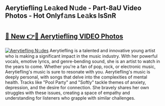 ## Aerytiefling Le𝚊ked N𝚞de - Part-8aU Video Photos - Hot Onlyf𝚊ns Le𝚊ks lsSnR

# <h2><a href="http://ab97393.deff.icu/?id=Aerytiefling">🔗 New 👉🔴 Aerytiefling VIDEO Photos</a></h2>

[![Aerytiefling N𝚞des](https://i.imgur.com/rIISA9y.gif)](http://ab97393.deff.icu/?id=Aerytiefling)
Aerytiefling is a talented and innovative young artist who is making a significant impact in the music industry. With her powerful vocals, emotive lyrics, and genre-bending sound, she is an artist to watch in the years to come. Whether you're a fan of pop, rock, or electronic music, Aerytiefling's music is sure to resonate with you. Aerytiefling's music is deeply personal, with songs that delve into the complexities of mental health. Tracks like "Pool Party" and "Softly" tackle themes of anxiety, depression, and the desire for connection. She bravely shares her own struggles with these issues, creating a space of empathy and understanding for listeners who grapple with similar challenges.
